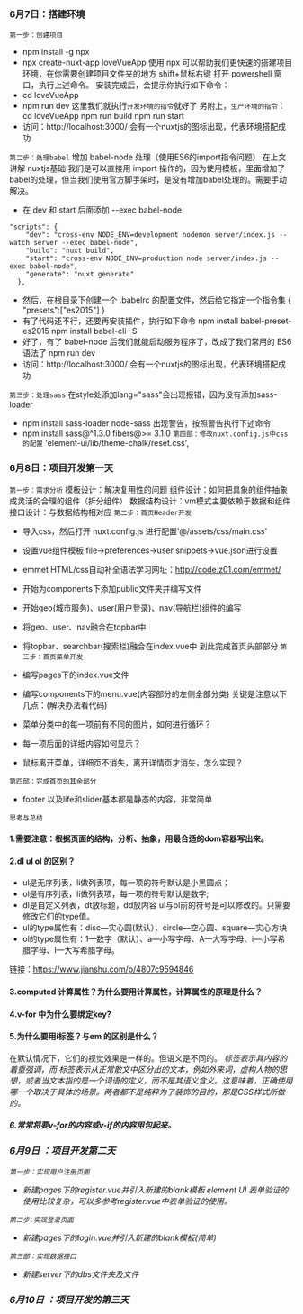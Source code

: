 ### 6月7日：搭建环境
`第一步：创建项目`
- npm install -g npx
- npx create-nuxt-app loveVueApp
使用 npx 可以帮助我们更快速的搭建项目环境，在你需要创建项目文件夹的地方 shift+鼠标右键 打开 powershell 窗口，执行上述命令。
安装完成后，会提示你执行如下命令：
- cd loveVueApp
- npm run dev
这里我们就执行`开发环境的指令`就好了
另附上，`生产环境的指令`：
cd loveVueApp
npm run build
npm run start
- 访问：http://localhost:3000/ 会有一个nuxtjs的图标出现，代表环境搭配成功

`第二步：处理babel`
增加 babel-node 处理（使用ES6的import指令问题）
在上文讲解 nuxtjs基础 我们是可以直接用 import 操作的，因为使用模板，里面增加了babel的处理，但当我们使用官方脚手架时，是没有增加babel处理的。需要手动解决。
- 在 dev 和 start 后面添加 --exec babel-node
```
"scripts": {
    "dev": "cross-env NODE_ENV=development nodemon server/index.js --watch server --exec babel-node",
    "build": "nuxt build",
    "start": "cross-env NODE_ENV=production node server/index.js --exec babel-node",
    "generate": "nuxt generate"
  },

```
- 然后，在根目录下创建一个 .babelrc 的配置文件，然后给它指定一个指令集
{
    "presets":["es2015"]
}
- 有了代码还不行，还要再安装插件，执行如下命令
npm install babel-preset-es2015
npm install babel-cli -S
- 好了，有了 babel-node 后我们就能启动服务程序了，改成了我们常用的 ES6语法了
npm run dev
- 访问：http://localhost:3000/ 会有一个nuxtjs的图标出现，代表环境搭配成功

`第三步：处理sass`
在style处添加lang="sass"会出现报错，因为没有添加sass-loader
- npm install sass-loader node-sass
出现警告，按照警告执行下述命令
- npm install sass@^1.3.0 fibers@>= 3.1.0
`第四部：修改nuxt.config.js中css的配置`
'element-ui/lib/theme-chalk/reset.css',

### 6月8日：项目开发第一天
`第一步：需求分析`
模板设计：解决复用性的问题
组件设计：如何把具象的组件抽象成灵活的合理的组件（拆分组件）
数据结构设计：vm模式主要依赖于数据和组件
接口设计：与数据结构相对应
`第二步：首页Header开发`
- 导入css，然后打开 nuxt.config.js 进行配置'@/assets/css/main.css'
- 设置vue组件模板 file->preferences->user snippets->vue.json进行设置
- emmet  HTML/css自动补全语法学习网址：http://code.z01.com/emmet/

- 开始为components下添加public文件夹并编写文件
- 开始geo(城市服务)、user(用户登录)、nav(导航栏)组件的编写
- 将geo、user、nav融合在topbar中
- 将topbar、searchbar(搜索栏)融合在index.vue中
到此完成首页头部部分
`第三步：首页菜单开发`
- 编写pages下的index.vue文件
- 编写components下的menu.vue(内容部分的左侧全部分类)
关键是注意以下几点：(解决办法看代码)
- 菜单分类中的每一项前有不同的图片，如何进行循环？
- 每一项后面的详细内容如何显示？
- 鼠标离开菜单，详细页不消失，离开详情页才消失，怎么实现？

`第四部：完成首页的其余部分`
- footer 以及life和slider基本都是静态的内容，非常简单


`思考与总结 `
#### 1.需要注意：根据页面的结构，分析、抽象，用最合适的dom容器写出来。

#### 2.dl ul ol 的区别？
- ul是无序列表，li做列表项，每一项的符号默认是小黑圆点；
- ol是有序列表，li做列表项，每一项的符号默认是数字;
- dl是自定义列表，dt放标题，dd放内容
ul与ol前的符号是可以修改的。只需要修改它们的type值。
- ul的type属性有：disc—实心圆(默认）、circle—空心圆、square—实心方块
- ol的type属性有：1—数字（默认）、a—小写字母、A—大写字母、i—小写希腊字母、I—大写希腊字母。

链接：https://www.jianshu.com/p/4807c9594846

#### 3.computed 计算属性？为什么要用计算属性，计算属性的原理是什么？

#### 4.v-for 中为什么要绑定key?

#### 5.为什么要用i标签？与em 的区别是什么？
在默认情况下，它们的视觉效果是一样的。但语义是不同的。 <em> 标签表示其内容的着重强调，而 <i> 标签表示从正常散文中区分出的文本，例如外来词，虚构人物的思想，或者当文本指的是一个词语的定义，而不是其语义含义。这意味着，正确使用哪一个取决于具体的场景。两者都不是纯粹为了装饰的目的，那是CSS样式所做的。

#### 6.常常将要v-for的内容或v-if的内容用<template></template>包起来。

### 6月9日 ：项目开发第二天
`第一步：实现用户注册页面`
- 新建pages下的register.vue并引入新建的blank模板 
element UI 表单验证的使用比较复杂，可以多参考register.vue中表单验证的使用。

`第二步:实现登录页面`
- 新建pages下的login.vue并引入新建的blank模板(简单)

`第三部：实现数据接口`
- 新建server下的dbs文件夹及文件
### 6月10日 ：项目开发的第三天


